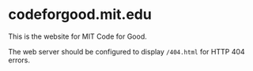 # codeforgood.mit.edu

This is the website for MIT Code for Good.

The web server should be configured to display `/404.html` for HTTP 404 errors.
